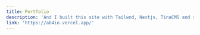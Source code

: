 ```yaml
---
title: Portfolio
description: 'And I built this site with Tailwnd, Nextjs, TinaCMS and shadcn.'
link: 'https://ab4io.vercel.app/'
---
```


